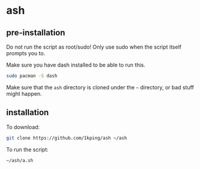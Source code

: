 # ash
## pre-installation
Do not run the script as root/sudo! Only use sudo when the script itself prompts you to.

Make sure you have dash installed to be able to run this.
```sh
sudo pacman -S dash
```
Make sure that the ```ash``` directory is cloned under the ```~``` directory, or bad stuff might happen.
## installation
To download:
```sh
git clone https://github.com/1kping/ash ~/ash
```
To run the script:
```sh
~/ash/a.sh
```
